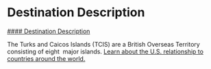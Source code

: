 # Destination Description

[#### Destination Description](javascript:void(0); "Destination Description")

The Turks and Caicos Islands (TCIS) are a British Overseas Territory consisting of eight  major islands. [Learn about the U.S. relationship to countries around the world.](https://www.state.gov/countries-and-areas-list/)